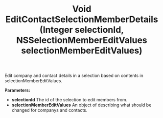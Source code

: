 ﻿---
uid: crmscript_ref_NSSelectionAgent_EditContactSelectionMemberDetails
title: Void EditContactSelectionMemberDetails(Integer selectionId, NSSelectionMemberEditValues selectionMemberEditValues)
intellisense: NSSelectionAgent.EditContactSelectionMemberDetails
keywords: NSSelectionAgent, EditContactSelectionMemberDetails
so.topic: reference
---

Edit company and contact details in a selection based on contents in selectionMemberEditValues.

**Parameters:**
 - **selectionId** The id of the selection to edit members from.
 - **selectionMemberEditValues** An object of <see cref="SelectionMemberEditValues"/> describing what should be changed for companys and contacts.
